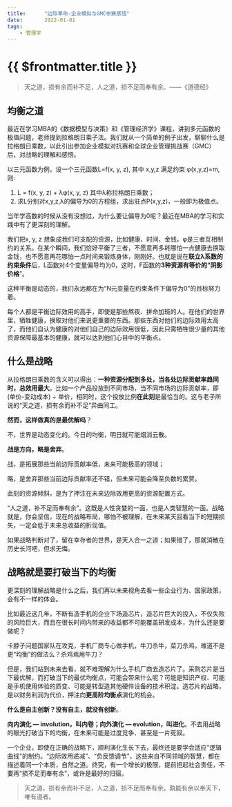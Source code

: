 ```yaml
---
title:      "边际革命-企业模拟与GMC参赛感悟"
date:       2022-01-01
tags:
    - 管理学
---
```


# {{ $frontmatter.title }}

> 天之道，损有余而补不足，人之道，损不足而奉有余。——《道德经》

## 均衡之道

最近在学习MBA的《数据模型与决策》和《管理经济学》课程，讲到多元函数的极值问题，老师提到拉格朗日乘子法。我们就从一个简单的例子出发，聊聊什么是拉格朗日乘数，以此引出参加企业模拟对抗赛和全球企业管理挑战赛（GMC）后，对战略的理解和感悟。

以三元函数为例，设一个三元函数L=f(x, y, z), 其中 x,y,z 满足约束 φ(x,y,z)=m,则:

1. L = f(x, y, z) + λφ(x, y, z) 其中λ称拉格朗日乘数；
2. 求L分别对x,y,z,λ的偏导为0的方程组，求出驻点P(x,y,z)，一般即为极值点。

当年学高数的时候从没有没想过，为什么要让偏导为0呢？最近在MBA的学习和实践中有了更深刻的理解。

我们把x, y, z 想象成我们可支配的资源，比如健康、时间、金钱。φ是三者互相制约的关系。在某个瞬间，我们恰好平衡了三者，不愿意再多耗哪怕一点健康去换取金钱，也不愿意再花哪怕一点时间来锻炼身体，刚刚好。也就是说在**联立λ系数的约束条件**后，L函数对4个变量偏导均为0，这时，F函数的**3种资源有等价的“阴影价格**”。

这种平衡是动态的，我们永远都在为“N元变量在约束条件下偏导为0”的目标努力着。

每个人都是平衡边际效用的高手，即使是那些熬夜、拼命加班的人。在他们的世界里，牺牲健康，换取对他们来说更重要的东西。那些东西对他们的边际效用太高了，而他们自认为健康的对他们自己的边际效用很低，因此只需牺牲很少量的其他资源保障最基本的健康，就可以达到他们心目中的平衡点。

## 什么是战略
从拉格朗日乘数的含义可以得出：**一种资源分配到多处，当各处边际贡献率趋同时，总效用最大**。比如一个产品投放到不同市场，当不同市场的边际贡献率，即(单价-变动成本) ÷ 单价，相同时，这个投放比例**在此刻**是最恰当的。这与老子所说的“天之道，损有余而补不足”异曲同工。

**然而，这样做真的是最优解吗**？

不，世界是动态变化的。今日的均衡，明日就可能烟消云散。

**战是方向，略是舍弃**。

战，是拓展那些当前边际贡献率低，未来可能极高的领域；

略，是舍弃那些当前边际贡献率还不错，但未来可能会降至负数的累赘。

此刻的资源倾斜，是为了押注在未来边际效用更高的资源配置方式。

“人之道，补不足而奉有余”。这既是人性贪婪的一面，也是人类智慧的一面。战略就是，你会坚信，现在的战略布局，哪怕不被理解，在未来某天回看当下的短期损失，一定会低于未来总收益的折现值。

如果战略判断对了，留在幸存者的世界，是天人合一之道；如果错了，那就消散在历史长河吧，但求无悔。

## 战略就是要打破当下的均衡

更深刻的理解战略是什么之后，我们再以未来视角去看一些企业行为、国家政策，会有不一样的体会。

比如最近这几年，不断有造手机的企业下场造芯片，造芯片巨大的投入，不仅失败的风险巨大，而且在很长时间内带来的收益都不可能覆盖研发成本，为什么还是要做呢？

卡脖子问题国家队在攻克，手机厂商专心做手机，牛刀杀牛，菜刀杀鸡，难道不是更“均衡”的做法么？杀鸡焉用牛刀？

但是，我们站到未来去看，就不难理解为什么手机厂商去造芯片了。采购芯片是当下最优解，而打破当下的最优均衡点，可能会带来什么呢？可能是知识产权、可能是手机使用体验的质变、可能是转型造其他硬件设备的技术积淀。造芯片的战略，是以财务利润为代价，押注向**更高阶均衡点**演化的机会。

**什么是自主创新？没有自主，就没有创新**。

**向内演化 — involution，叫内卷；向外演化 — evolution，叫进化**。不去用战略的眼光打破当下的均衡，在未来可能是过度竞争、甚至是一片死寂。

一个企业，即使在正确的战略下，顺利演化生长下去，最终还是要学会适应"逻辑曲线"的制约。“边际效用递减”、“负反馈调节”，这些来自不同领域的智慧，都在描述着同一个本质，自然之道。终究，有一个增长的极限，提前担起社会责任，不要再“损不足而奉有余”，或许是最好的归宿。

> 天之道，损有余而补不足，人之道，损不足而奉有余。孰能有余以奉天下，唯有道者。